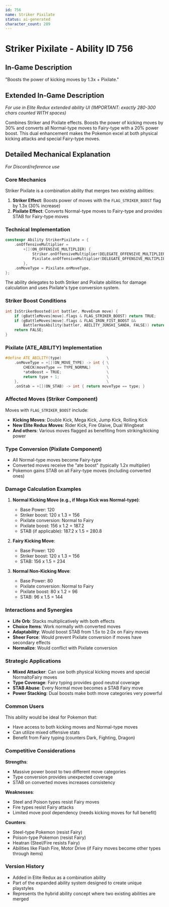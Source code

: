 ```yaml
---
id: 756
name: Striker Pixilate
status: ai-generated
character_count: 289
---
```


# Striker Pixilate - Ability ID 756

## In-Game Description
"Boosts the power of kicking moves by 1.3x + Pixilate."

## Extended In-Game Description
*For use in Elite Redux extended ability UI (IMPORTANT: exactly 280-300 chars counted WITH spaces)*

Combines Striker and Pixilate effects. Boosts the power of kicking moves by 30% and converts all Normal-type moves to Fairy-type with a 20% power boost. This dual enhancement makes the Pokemon excel at both physical kicking attacks and special Fairy-type moves.

## Detailed Mechanical Explanation
*For Discord/reference use*

### Core Mechanics
Striker Pixilate is a combination ability that merges two existing abilities:
1. **Striker Effect**: Boosts power of moves with the `FLAG_STRIKER_BOOST` flag by 1.3x (30% increase)
2. **Pixilate Effect**: Converts Normal-type moves to Fairy-type and provides STAB for Fairy-type moves

### Technical Implementation
```cpp
constexpr Ability StrikerPixilate = {
    .onOffensiveMultiplier =
        +[](ON_OFFENSIVE_MULTIPLIER) {
            Striker.onOffensiveMultiplier(DELEGATE_OFFENSIVE_MULTIPLIER);
            Pixilate.onOffensiveMultiplier(DELEGATE_OFFENSIVE_MULTIPLIER);
        },
    .onMoveType = Pixilate.onMoveType,
};
```

The ability delegates to both Striker and Pixilate abilities for damage calculation and uses Pixilate's type conversion system.

### Striker Boost Conditions
```c
int IsStrikerBoosted(int battler, MoveEnum move) {
    if (gBattleMoves[move].flags & FLAG_STRIKER_BOOST) return TRUE;
    if (gBattleMoves[move].flags & FLAG_IRON_FIST_BOOST && 
        BattlerHasAbility(battler, ABILITY_JUNSHI_SANDA, FALSE)) return TRUE;
    return FALSE;
}
```

### Pixilate (ATE_ABILITY) Implementation
```cpp
#define ATE_ABILITY(type)                    \
    .onMoveType = +[](ON_MOVE_TYPE) -> int { \
        CHECK(moveType == TYPE_NORMAL)       \
        *ateBoost = TRUE;                    \
        return type + 1;                     \
    },                                       \
    .onStab = +[](ON_STAB) -> int { return moveType == type; }
```

### Affected Moves (Striker Component)
Moves with `FLAG_STRIKER_BOOST` include:
- **Kicking Moves**: Double Kick, Mega Kick, Jump Kick, Rolling Kick
- **New Elite Redux Moves**: Rider Kick, Fire Glaive, Dual Wingbeat
- **And others**: Various moves flagged as benefiting from striking/kicking power

### Type Conversion (Pixilate Component)
- All Normal-type moves become Fairy-type
- Converted moves receive the "ate boost" (typically 1.2x multiplier)
- Pokemon gains STAB on all Fairy-type moves (including converted ones)

### Damage Calculation Examples
1. **Normal Kicking Move (e.g., if Mega Kick was Normal-type)**:
   - Base Power: 120
   - Striker boost: 120 x 1.3 = 156
   - Pixilate conversion: Normal to Fairy
   - Pixilate boost: 156 x 1.2 = 187.2
   - STAB (if applicable): 187.2 x 1.5 = 280.8

2. **Fairy Kicking Move**:
   - Base Power: 120  
   - Striker boost: 120 x 1.3 = 156
   - STAB: 156 x 1.5 = 234

3. **Normal Non-Kicking Move**:
   - Base Power: 80
   - Pixilate conversion: Normal to Fairy
   - Pixilate boost: 80 x 1.2 = 96
   - STAB: 96 x 1.5 = 144

### Interactions and Synergies
- **Life Orb**: Stacks multiplicatively with both effects
- **Choice Items**: Work normally with converted moves
- **Adaptability**: Would boost STAB from 1.5x to 2.0x on Fairy moves
- **Sheer Force**: Would prevent Pixilate conversion if moves have secondary effects
- **Normalize**: Would conflict with Pixilate conversion

### Strategic Applications
- **Mixed Attacker**: Can use both physical kicking moves and special NormaltoFairy moves
- **Type Coverage**: Fairy typing provides good neutral coverage
- **STAB Abuse**: Every Normal move becomes a STAB Fairy move
- **Power Stacking**: Dual boosts make both move categories very powerful

### Common Users
This ability would be ideal for Pokemon that:
- Have access to both kicking moves and Normal-type moves
- Can utilize mixed offensive stats
- Benefit from Fairy typing (counters Dark, Fighting, Dragon)

### Competitive Considerations
**Strengths**:
- Massive power boost to two different move categories
- Type conversion provides unexpected coverage
- STAB on converted moves increases consistency

**Weaknesses**:
- Steel and Poison types resist Fairy moves
- Fire types resist Fairy attacks
- Limited move pool dependency (needs kicking moves for full benefit)

**Counters**:
- Steel-type Pokemon (resist Fairy)
- Poison-type Pokemon (resist Fairy)  
- Heatran (Steel/Fire resists Fairy)
- Abilities like Flash Fire, Motor Drive (if Fairy moves become other types through items)

### Version History
- Added in Elite Redux as a combination ability
- Part of the expanded ability system designed to create unique playstyles
- Represents the hybrid ability concept where two existing abilities are merged